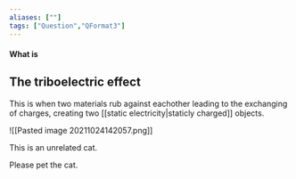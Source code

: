 ```yaml
---
aliases: [""]
tags: ["Question","QFormat3"]
---
```


#### What is
## The triboelectric effect
This is when two materials rub against eachother leading to the exchanging of charges, creating two [[static electricity|staticly charged]] objects.

![[Pasted image 20211024142057.png]]

This is an unrelated cat.

Please pet the cat.
